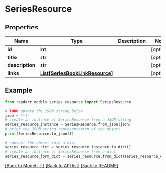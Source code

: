 # SeriesResource


## Properties

Name | Type | Description | Notes
------------ | ------------- | ------------- | -------------
**id** | **int** |  | [optional] 
**title** | **str** |  | [optional] 
**description** | **str** |  | [optional] 
**links** | [**List[SeriesBookLinkResource]**](SeriesBookLinkResource.md) |  | [optional] 

## Example

```python
from readarr.models.series_resource import SeriesResource

# TODO update the JSON string below
json = "{}"
# create an instance of SeriesResource from a JSON string
series_resource_instance = SeriesResource.from_json(json)
# print the JSON string representation of the object
print(SeriesResource.to_json())

# convert the object into a dict
series_resource_dict = series_resource_instance.to_dict()
# create an instance of SeriesResource from a dict
series_resource_form_dict = series_resource.from_dict(series_resource_dict)
```
[[Back to Model list]](../README.md#documentation-for-models) [[Back to API list]](../README.md#documentation-for-api-endpoints) [[Back to README]](../README.md)


